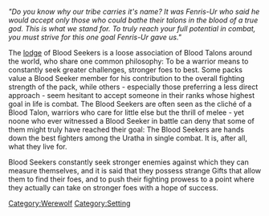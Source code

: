 *"Do you know why our tribe carries it's name? It was Fenris-Ur who said
he would accept only those who could bathe their talons in the blood of
a true god. This is what we stand for. To truly reach your full
potential in combat, you must strive for this one goal Fenris-Ur gave
us."*

The [lodge](lodge "wikilink") of Blood Seekers is a loose association of
Blood Talons around the world, who share one common philosophy: To be a
warrior means to constantly seek greater challenges, stronger foes to
best. Some packs value a Blood Seeker member for his contribution to the
overall fighting strength of the pack, while others - especially those
preferring a less direct approach - seem hesitant to accept someone in
their ranks whose highest goal in life is combat. The Blood Seekers are
often seen as the cliché of a Blood Talon, warriors who care for little
else but the thrill of melee - yet noone who ever witnessed a Blood
Seeker in battle can deny that some of them might truly have reached
their goal: The Blood Seekers are hands down the best fighters among the
Uratha in single combat. It is, after all, what they live for.

Blood Seekers constantly seek stronger enemies against which they can
measure themselves, and it is said that they possess strange Gifts that
allow them to find their foes, and to push their fighting prowess to a
point where they actually can take on stronger foes with a hope of
success.

[Category:Werewolf](Category:Werewolf "wikilink")
[Category:Setting](Category:Setting "wikilink")